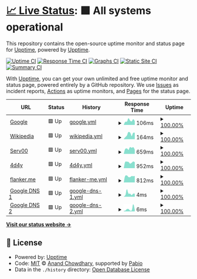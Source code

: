 # [📈 Live Status](https://demo.upptime.js.org): <!--live status--> **🟩 All systems operational**

This repository contains the open-source uptime monitor and status page for [Upptime](https://upptime.js.org), powered by [Upptime](https://github.com/upptime/upptime).

[![Uptime CI](https://github.com/podcctv/upptime/workflows/Uptime%20CI/badge.svg)](https://github.com/podcctv/upptime/actions?query=workflow%3A%22Uptime+CI%22)
[![Response Time CI](https://github.com/podcctv/upptime/workflows/Response%20Time%20CI/badge.svg)](https://github.com/podcctv/upptime/actions?query=workflow%3A%22Response+Time+CI%22)
[![Graphs CI](https://github.com/podcctv/upptime/workflows/Graphs%20CI/badge.svg)](https://github.com/podcctv/upptime/actions?query=workflow%3A%22Graphs+CI%22)
[![Static Site CI](https://github.com/podcctv/upptime/workflows/Static%20Site%20CI/badge.svg)](https://github.com/podcctv/upptime/actions?query=workflow%3A%22Static+Site+CI%22)
[![Summary CI](https://github.com/podcctv/upptime/workflows/Summary%20CI/badge.svg)](https://github.com/podcctv/upptime/actions?query=workflow%3A%22Summary+CI%22)

With [Upptime](https://upptime.js.org), you can get your own unlimited and free uptime monitor and status page, powered entirely by a GitHub repository. We use [Issues](https://github.com/upptime/upptime/issues) as incident reports, [Actions](https://github.com/podcctv/upptime/actions) as uptime monitors, and [Pages](https://demo.upptime.js.org) for the status page.

<!--start: status pages-->
<!-- This summary is generated by Upptime (https://github.com/upptime/upptime) -->
<!-- Do not edit this manually, your changes will be overwritten -->
<!-- prettier-ignore -->
| URL | Status | History | Response Time | Uptime |
| --- | ------ | ------- | ------------- | ------ |
| <img alt="" src="https://icons.duckduckgo.com/ip3/www.google.com.ico" height="13"> [Google](https://www.google.com) | 🟩 Up | [google.yml](https://github.com/podcctv/upptime/commits/HEAD/history/google.yml) | <details><summary><img alt="Response time graph" src="./graphs/google/response-time-week.png" height="20"> 106ms</summary><br><a href="https://podcctv.github.io/upptime/history/google"><img alt="Response time 132" src="https://img.shields.io/endpoint?url=https%3A%2F%2Fraw.githubusercontent.com%2Fpodcctv%2Fupptime%2FHEAD%2Fapi%2Fgoogle%2Fresponse-time.json"></a><br><a href="https://podcctv.github.io/upptime/history/google"><img alt="24-hour response time 84" src="https://img.shields.io/endpoint?url=https%3A%2F%2Fraw.githubusercontent.com%2Fpodcctv%2Fupptime%2FHEAD%2Fapi%2Fgoogle%2Fresponse-time-day.json"></a><br><a href="https://podcctv.github.io/upptime/history/google"><img alt="7-day response time 106" src="https://img.shields.io/endpoint?url=https%3A%2F%2Fraw.githubusercontent.com%2Fpodcctv%2Fupptime%2FHEAD%2Fapi%2Fgoogle%2Fresponse-time-week.json"></a><br><a href="https://podcctv.github.io/upptime/history/google"><img alt="30-day response time 132" src="https://img.shields.io/endpoint?url=https%3A%2F%2Fraw.githubusercontent.com%2Fpodcctv%2Fupptime%2FHEAD%2Fapi%2Fgoogle%2Fresponse-time-month.json"></a><br><a href="https://podcctv.github.io/upptime/history/google"><img alt="1-year response time 132" src="https://img.shields.io/endpoint?url=https%3A%2F%2Fraw.githubusercontent.com%2Fpodcctv%2Fupptime%2FHEAD%2Fapi%2Fgoogle%2Fresponse-time-year.json"></a></details> | <details><summary><a href="https://podcctv.github.io/upptime/history/google">100.00%</a></summary><a href="https://podcctv.github.io/upptime/history/google"><img alt="All-time uptime 100.00%" src="https://img.shields.io/endpoint?url=https%3A%2F%2Fraw.githubusercontent.com%2Fpodcctv%2Fupptime%2FHEAD%2Fapi%2Fgoogle%2Fuptime.json"></a><br><a href="https://podcctv.github.io/upptime/history/google"><img alt="24-hour uptime 100.00%" src="https://img.shields.io/endpoint?url=https%3A%2F%2Fraw.githubusercontent.com%2Fpodcctv%2Fupptime%2FHEAD%2Fapi%2Fgoogle%2Fuptime-day.json"></a><br><a href="https://podcctv.github.io/upptime/history/google"><img alt="7-day uptime 100.00%" src="https://img.shields.io/endpoint?url=https%3A%2F%2Fraw.githubusercontent.com%2Fpodcctv%2Fupptime%2FHEAD%2Fapi%2Fgoogle%2Fuptime-week.json"></a><br><a href="https://podcctv.github.io/upptime/history/google"><img alt="30-day uptime 100.00%" src="https://img.shields.io/endpoint?url=https%3A%2F%2Fraw.githubusercontent.com%2Fpodcctv%2Fupptime%2FHEAD%2Fapi%2Fgoogle%2Fuptime-month.json"></a><br><a href="https://podcctv.github.io/upptime/history/google"><img alt="1-year uptime 100.00%" src="https://img.shields.io/endpoint?url=https%3A%2F%2Fraw.githubusercontent.com%2Fpodcctv%2Fupptime%2FHEAD%2Fapi%2Fgoogle%2Fuptime-year.json"></a></details>
| <img alt="" src="https://icons.duckduckgo.com/ip3/en.wikipedia.org.ico" height="13"> [Wikipedia](https://en.wikipedia.org) | 🟩 Up | [wikipedia.yml](https://github.com/podcctv/upptime/commits/HEAD/history/wikipedia.yml) | <details><summary><img alt="Response time graph" src="./graphs/wikipedia/response-time-week.png" height="20"> 164ms</summary><br><a href="https://podcctv.github.io/upptime/history/wikipedia"><img alt="Response time 179" src="https://img.shields.io/endpoint?url=https%3A%2F%2Fraw.githubusercontent.com%2Fpodcctv%2Fupptime%2FHEAD%2Fapi%2Fwikipedia%2Fresponse-time.json"></a><br><a href="https://podcctv.github.io/upptime/history/wikipedia"><img alt="24-hour response time 243" src="https://img.shields.io/endpoint?url=https%3A%2F%2Fraw.githubusercontent.com%2Fpodcctv%2Fupptime%2FHEAD%2Fapi%2Fwikipedia%2Fresponse-time-day.json"></a><br><a href="https://podcctv.github.io/upptime/history/wikipedia"><img alt="7-day response time 164" src="https://img.shields.io/endpoint?url=https%3A%2F%2Fraw.githubusercontent.com%2Fpodcctv%2Fupptime%2FHEAD%2Fapi%2Fwikipedia%2Fresponse-time-week.json"></a><br><a href="https://podcctv.github.io/upptime/history/wikipedia"><img alt="30-day response time 147" src="https://img.shields.io/endpoint?url=https%3A%2F%2Fraw.githubusercontent.com%2Fpodcctv%2Fupptime%2FHEAD%2Fapi%2Fwikipedia%2Fresponse-time-month.json"></a><br><a href="https://podcctv.github.io/upptime/history/wikipedia"><img alt="1-year response time 179" src="https://img.shields.io/endpoint?url=https%3A%2F%2Fraw.githubusercontent.com%2Fpodcctv%2Fupptime%2FHEAD%2Fapi%2Fwikipedia%2Fresponse-time-year.json"></a></details> | <details><summary><a href="https://podcctv.github.io/upptime/history/wikipedia">100.00%</a></summary><a href="https://podcctv.github.io/upptime/history/wikipedia"><img alt="All-time uptime 100.00%" src="https://img.shields.io/endpoint?url=https%3A%2F%2Fraw.githubusercontent.com%2Fpodcctv%2Fupptime%2FHEAD%2Fapi%2Fwikipedia%2Fuptime.json"></a><br><a href="https://podcctv.github.io/upptime/history/wikipedia"><img alt="24-hour uptime 100.00%" src="https://img.shields.io/endpoint?url=https%3A%2F%2Fraw.githubusercontent.com%2Fpodcctv%2Fupptime%2FHEAD%2Fapi%2Fwikipedia%2Fuptime-day.json"></a><br><a href="https://podcctv.github.io/upptime/history/wikipedia"><img alt="7-day uptime 100.00%" src="https://img.shields.io/endpoint?url=https%3A%2F%2Fraw.githubusercontent.com%2Fpodcctv%2Fupptime%2FHEAD%2Fapi%2Fwikipedia%2Fuptime-week.json"></a><br><a href="https://podcctv.github.io/upptime/history/wikipedia"><img alt="30-day uptime 100.00%" src="https://img.shields.io/endpoint?url=https%3A%2F%2Fraw.githubusercontent.com%2Fpodcctv%2Fupptime%2FHEAD%2Fapi%2Fwikipedia%2Fuptime-month.json"></a><br><a href="https://podcctv.github.io/upptime/history/wikipedia"><img alt="1-year uptime 100.00%" src="https://img.shields.io/endpoint?url=https%3A%2F%2Fraw.githubusercontent.com%2Fpodcctv%2Fupptime%2FHEAD%2Fapi%2Fwikipedia%2Fuptime-year.json"></a></details>
| <img alt="" src="https://www.serv00.com/static/ct8/img/logo.jpg" height="13"> [Serv00](https://veronicaqd.serv00.net) | 🟩 Up | [serv00.yml](https://github.com/podcctv/upptime/commits/HEAD/history/serv00.yml) | <details><summary><img alt="Response time graph" src="./graphs/serv00/response-time-week.png" height="20"> 659ms</summary><br><a href="https://podcctv.github.io/upptime/history/serv00"><img alt="Response time 641" src="https://img.shields.io/endpoint?url=https%3A%2F%2Fraw.githubusercontent.com%2Fpodcctv%2Fupptime%2FHEAD%2Fapi%2Fserv00%2Fresponse-time.json"></a><br><a href="https://podcctv.github.io/upptime/history/serv00"><img alt="24-hour response time 610" src="https://img.shields.io/endpoint?url=https%3A%2F%2Fraw.githubusercontent.com%2Fpodcctv%2Fupptime%2FHEAD%2Fapi%2Fserv00%2Fresponse-time-day.json"></a><br><a href="https://podcctv.github.io/upptime/history/serv00"><img alt="7-day response time 659" src="https://img.shields.io/endpoint?url=https%3A%2F%2Fraw.githubusercontent.com%2Fpodcctv%2Fupptime%2FHEAD%2Fapi%2Fserv00%2Fresponse-time-week.json"></a><br><a href="https://podcctv.github.io/upptime/history/serv00"><img alt="30-day response time 634" src="https://img.shields.io/endpoint?url=https%3A%2F%2Fraw.githubusercontent.com%2Fpodcctv%2Fupptime%2FHEAD%2Fapi%2Fserv00%2Fresponse-time-month.json"></a><br><a href="https://podcctv.github.io/upptime/history/serv00"><img alt="1-year response time 641" src="https://img.shields.io/endpoint?url=https%3A%2F%2Fraw.githubusercontent.com%2Fpodcctv%2Fupptime%2FHEAD%2Fapi%2Fserv00%2Fresponse-time-year.json"></a></details> | <details><summary><a href="https://podcctv.github.io/upptime/history/serv00">100.00%</a></summary><a href="https://podcctv.github.io/upptime/history/serv00"><img alt="All-time uptime 97.86%" src="https://img.shields.io/endpoint?url=https%3A%2F%2Fraw.githubusercontent.com%2Fpodcctv%2Fupptime%2FHEAD%2Fapi%2Fserv00%2Fuptime.json"></a><br><a href="https://podcctv.github.io/upptime/history/serv00"><img alt="24-hour uptime 100.00%" src="https://img.shields.io/endpoint?url=https%3A%2F%2Fraw.githubusercontent.com%2Fpodcctv%2Fupptime%2FHEAD%2Fapi%2Fserv00%2Fuptime-day.json"></a><br><a href="https://podcctv.github.io/upptime/history/serv00"><img alt="7-day uptime 100.00%" src="https://img.shields.io/endpoint?url=https%3A%2F%2Fraw.githubusercontent.com%2Fpodcctv%2Fupptime%2FHEAD%2Fapi%2Fserv00%2Fuptime-week.json"></a><br><a href="https://podcctv.github.io/upptime/history/serv00"><img alt="30-day uptime 97.27%" src="https://img.shields.io/endpoint?url=https%3A%2F%2Fraw.githubusercontent.com%2Fpodcctv%2Fupptime%2FHEAD%2Fapi%2Fserv00%2Fuptime-month.json"></a><br><a href="https://podcctv.github.io/upptime/history/serv00"><img alt="1-year uptime 97.86%" src="https://img.shields.io/endpoint?url=https%3A%2F%2Fraw.githubusercontent.com%2Fpodcctv%2Fupptime%2FHEAD%2Fapi%2Fserv00%2Fuptime-year.json"></a></details>
| <img alt="" src="https://icons.duckduckgo.com/ip3/www.4d4y.com.ico" height="13"> [4d4y](https://www.4d4y.com) | 🟩 Up | [4d4y.yml](https://github.com/podcctv/upptime/commits/HEAD/history/4d4y.yml) | <details><summary><img alt="Response time graph" src="./graphs/4d4y/response-time-week.png" height="20"> 952ms</summary><br><a href="https://podcctv.github.io/upptime/history/4d4y"><img alt="Response time 976" src="https://img.shields.io/endpoint?url=https%3A%2F%2Fraw.githubusercontent.com%2Fpodcctv%2Fupptime%2FHEAD%2Fapi%2F4d4y%2Fresponse-time.json"></a><br><a href="https://podcctv.github.io/upptime/history/4d4y"><img alt="24-hour response time 1009" src="https://img.shields.io/endpoint?url=https%3A%2F%2Fraw.githubusercontent.com%2Fpodcctv%2Fupptime%2FHEAD%2Fapi%2F4d4y%2Fresponse-time-day.json"></a><br><a href="https://podcctv.github.io/upptime/history/4d4y"><img alt="7-day response time 952" src="https://img.shields.io/endpoint?url=https%3A%2F%2Fraw.githubusercontent.com%2Fpodcctv%2Fupptime%2FHEAD%2Fapi%2F4d4y%2Fresponse-time-week.json"></a><br><a href="https://podcctv.github.io/upptime/history/4d4y"><img alt="30-day response time 987" src="https://img.shields.io/endpoint?url=https%3A%2F%2Fraw.githubusercontent.com%2Fpodcctv%2Fupptime%2FHEAD%2Fapi%2F4d4y%2Fresponse-time-month.json"></a><br><a href="https://podcctv.github.io/upptime/history/4d4y"><img alt="1-year response time 976" src="https://img.shields.io/endpoint?url=https%3A%2F%2Fraw.githubusercontent.com%2Fpodcctv%2Fupptime%2FHEAD%2Fapi%2F4d4y%2Fresponse-time-year.json"></a></details> | <details><summary><a href="https://podcctv.github.io/upptime/history/4d4y">100.00%</a></summary><a href="https://podcctv.github.io/upptime/history/4d4y"><img alt="All-time uptime 100.00%" src="https://img.shields.io/endpoint?url=https%3A%2F%2Fraw.githubusercontent.com%2Fpodcctv%2Fupptime%2FHEAD%2Fapi%2F4d4y%2Fuptime.json"></a><br><a href="https://podcctv.github.io/upptime/history/4d4y"><img alt="24-hour uptime 100.00%" src="https://img.shields.io/endpoint?url=https%3A%2F%2Fraw.githubusercontent.com%2Fpodcctv%2Fupptime%2FHEAD%2Fapi%2F4d4y%2Fuptime-day.json"></a><br><a href="https://podcctv.github.io/upptime/history/4d4y"><img alt="7-day uptime 100.00%" src="https://img.shields.io/endpoint?url=https%3A%2F%2Fraw.githubusercontent.com%2Fpodcctv%2Fupptime%2FHEAD%2Fapi%2F4d4y%2Fuptime-week.json"></a><br><a href="https://podcctv.github.io/upptime/history/4d4y"><img alt="30-day uptime 100.00%" src="https://img.shields.io/endpoint?url=https%3A%2F%2Fraw.githubusercontent.com%2Fpodcctv%2Fupptime%2FHEAD%2Fapi%2F4d4y%2Fuptime-month.json"></a><br><a href="https://podcctv.github.io/upptime/history/4d4y"><img alt="1-year uptime 100.00%" src="https://img.shields.io/endpoint?url=https%3A%2F%2Fraw.githubusercontent.com%2Fpodcctv%2Fupptime%2FHEAD%2Fapi%2F4d4y%2Fuptime-year.json"></a></details>
| <img alt="" src="https://icons.duckduckgo.com/ip3/flanker.me.ico" height="13"> [flanker.me](https://flanker.me) | 🟩 Up | [flanker-me.yml](https://github.com/podcctv/upptime/commits/HEAD/history/flanker-me.yml) | <details><summary><img alt="Response time graph" src="./graphs/flanker-me/response-time-week.png" height="20"> 812ms</summary><br><a href="https://podcctv.github.io/upptime/history/flanker-me"><img alt="Response time 988" src="https://img.shields.io/endpoint?url=https%3A%2F%2Fraw.githubusercontent.com%2Fpodcctv%2Fupptime%2FHEAD%2Fapi%2Fflanker-me%2Fresponse-time.json"></a><br><a href="https://podcctv.github.io/upptime/history/flanker-me"><img alt="24-hour response time 757" src="https://img.shields.io/endpoint?url=https%3A%2F%2Fraw.githubusercontent.com%2Fpodcctv%2Fupptime%2FHEAD%2Fapi%2Fflanker-me%2Fresponse-time-day.json"></a><br><a href="https://podcctv.github.io/upptime/history/flanker-me"><img alt="7-day response time 812" src="https://img.shields.io/endpoint?url=https%3A%2F%2Fraw.githubusercontent.com%2Fpodcctv%2Fupptime%2FHEAD%2Fapi%2Fflanker-me%2Fresponse-time-week.json"></a><br><a href="https://podcctv.github.io/upptime/history/flanker-me"><img alt="30-day response time 794" src="https://img.shields.io/endpoint?url=https%3A%2F%2Fraw.githubusercontent.com%2Fpodcctv%2Fupptime%2FHEAD%2Fapi%2Fflanker-me%2Fresponse-time-month.json"></a><br><a href="https://podcctv.github.io/upptime/history/flanker-me"><img alt="1-year response time 988" src="https://img.shields.io/endpoint?url=https%3A%2F%2Fraw.githubusercontent.com%2Fpodcctv%2Fupptime%2FHEAD%2Fapi%2Fflanker-me%2Fresponse-time-year.json"></a></details> | <details><summary><a href="https://podcctv.github.io/upptime/history/flanker-me">100.00%</a></summary><a href="https://podcctv.github.io/upptime/history/flanker-me"><img alt="All-time uptime 100.00%" src="https://img.shields.io/endpoint?url=https%3A%2F%2Fraw.githubusercontent.com%2Fpodcctv%2Fupptime%2FHEAD%2Fapi%2Fflanker-me%2Fuptime.json"></a><br><a href="https://podcctv.github.io/upptime/history/flanker-me"><img alt="24-hour uptime 100.00%" src="https://img.shields.io/endpoint?url=https%3A%2F%2Fraw.githubusercontent.com%2Fpodcctv%2Fupptime%2FHEAD%2Fapi%2Fflanker-me%2Fuptime-day.json"></a><br><a href="https://podcctv.github.io/upptime/history/flanker-me"><img alt="7-day uptime 100.00%" src="https://img.shields.io/endpoint?url=https%3A%2F%2Fraw.githubusercontent.com%2Fpodcctv%2Fupptime%2FHEAD%2Fapi%2Fflanker-me%2Fuptime-week.json"></a><br><a href="https://podcctv.github.io/upptime/history/flanker-me"><img alt="30-day uptime 100.00%" src="https://img.shields.io/endpoint?url=https%3A%2F%2Fraw.githubusercontent.com%2Fpodcctv%2Fupptime%2FHEAD%2Fapi%2Fflanker-me%2Fuptime-month.json"></a><br><a href="https://podcctv.github.io/upptime/history/flanker-me"><img alt="1-year uptime 100.00%" src="https://img.shields.io/endpoint?url=https%3A%2F%2Fraw.githubusercontent.com%2Fpodcctv%2Fupptime%2FHEAD%2Fapi%2Fflanker-me%2Fuptime-year.json"></a></details>
| <img alt="" src="https://icons.duckduckgo.com/ip3/null.ico" height="13"> [Google DNS 1](8.8.4.4) | 🟩 Up | [google-dns-1.yml](https://github.com/podcctv/upptime/commits/HEAD/history/google-dns-1.yml) | <details><summary><img alt="Response time graph" src="./graphs/google-dns-1/response-time-week.png" height="20"> 4ms</summary><br><a href="https://podcctv.github.io/upptime/history/google-dns-1"><img alt="Response time 3" src="https://img.shields.io/endpoint?url=https%3A%2F%2Fraw.githubusercontent.com%2Fpodcctv%2Fupptime%2FHEAD%2Fapi%2Fgoogle-dns-1%2Fresponse-time.json"></a><br><a href="https://podcctv.github.io/upptime/history/google-dns-1"><img alt="24-hour response time 6" src="https://img.shields.io/endpoint?url=https%3A%2F%2Fraw.githubusercontent.com%2Fpodcctv%2Fupptime%2FHEAD%2Fapi%2Fgoogle-dns-1%2Fresponse-time-day.json"></a><br><a href="https://podcctv.github.io/upptime/history/google-dns-1"><img alt="7-day response time 4" src="https://img.shields.io/endpoint?url=https%3A%2F%2Fraw.githubusercontent.com%2Fpodcctv%2Fupptime%2FHEAD%2Fapi%2Fgoogle-dns-1%2Fresponse-time-week.json"></a><br><a href="https://podcctv.github.io/upptime/history/google-dns-1"><img alt="30-day response time 4" src="https://img.shields.io/endpoint?url=https%3A%2F%2Fraw.githubusercontent.com%2Fpodcctv%2Fupptime%2FHEAD%2Fapi%2Fgoogle-dns-1%2Fresponse-time-month.json"></a><br><a href="https://podcctv.github.io/upptime/history/google-dns-1"><img alt="1-year response time 3" src="https://img.shields.io/endpoint?url=https%3A%2F%2Fraw.githubusercontent.com%2Fpodcctv%2Fupptime%2FHEAD%2Fapi%2Fgoogle-dns-1%2Fresponse-time-year.json"></a></details> | <details><summary><a href="https://podcctv.github.io/upptime/history/google-dns-1">100.00%</a></summary><a href="https://podcctv.github.io/upptime/history/google-dns-1"><img alt="All-time uptime 100.00%" src="https://img.shields.io/endpoint?url=https%3A%2F%2Fraw.githubusercontent.com%2Fpodcctv%2Fupptime%2FHEAD%2Fapi%2Fgoogle-dns-1%2Fuptime.json"></a><br><a href="https://podcctv.github.io/upptime/history/google-dns-1"><img alt="24-hour uptime 100.00%" src="https://img.shields.io/endpoint?url=https%3A%2F%2Fraw.githubusercontent.com%2Fpodcctv%2Fupptime%2FHEAD%2Fapi%2Fgoogle-dns-1%2Fuptime-day.json"></a><br><a href="https://podcctv.github.io/upptime/history/google-dns-1"><img alt="7-day uptime 100.00%" src="https://img.shields.io/endpoint?url=https%3A%2F%2Fraw.githubusercontent.com%2Fpodcctv%2Fupptime%2FHEAD%2Fapi%2Fgoogle-dns-1%2Fuptime-week.json"></a><br><a href="https://podcctv.github.io/upptime/history/google-dns-1"><img alt="30-day uptime 100.00%" src="https://img.shields.io/endpoint?url=https%3A%2F%2Fraw.githubusercontent.com%2Fpodcctv%2Fupptime%2FHEAD%2Fapi%2Fgoogle-dns-1%2Fuptime-month.json"></a><br><a href="https://podcctv.github.io/upptime/history/google-dns-1"><img alt="1-year uptime 100.00%" src="https://img.shields.io/endpoint?url=https%3A%2F%2Fraw.githubusercontent.com%2Fpodcctv%2Fupptime%2FHEAD%2Fapi%2Fgoogle-dns-1%2Fuptime-year.json"></a></details>
| <img alt="" src="https://icons.duckduckgo.com/ip3/null.ico" height="13"> [Google DNS 2](8.8.8.8) | 🟩 Up | [google-dns-2.yml](https://github.com/podcctv/upptime/commits/HEAD/history/google-dns-2.yml) | <details><summary><img alt="Response time graph" src="./graphs/google-dns-2/response-time-week.png" height="20"> 6ms</summary><br><a href="https://podcctv.github.io/upptime/history/google-dns-2"><img alt="Response time 5" src="https://img.shields.io/endpoint?url=https%3A%2F%2Fraw.githubusercontent.com%2Fpodcctv%2Fupptime%2FHEAD%2Fapi%2Fgoogle-dns-2%2Fresponse-time.json"></a><br><a href="https://podcctv.github.io/upptime/history/google-dns-2"><img alt="24-hour response time 6" src="https://img.shields.io/endpoint?url=https%3A%2F%2Fraw.githubusercontent.com%2Fpodcctv%2Fupptime%2FHEAD%2Fapi%2Fgoogle-dns-2%2Fresponse-time-day.json"></a><br><a href="https://podcctv.github.io/upptime/history/google-dns-2"><img alt="7-day response time 6" src="https://img.shields.io/endpoint?url=https%3A%2F%2Fraw.githubusercontent.com%2Fpodcctv%2Fupptime%2FHEAD%2Fapi%2Fgoogle-dns-2%2Fresponse-time-week.json"></a><br><a href="https://podcctv.github.io/upptime/history/google-dns-2"><img alt="30-day response time 5" src="https://img.shields.io/endpoint?url=https%3A%2F%2Fraw.githubusercontent.com%2Fpodcctv%2Fupptime%2FHEAD%2Fapi%2Fgoogle-dns-2%2Fresponse-time-month.json"></a><br><a href="https://podcctv.github.io/upptime/history/google-dns-2"><img alt="1-year response time 5" src="https://img.shields.io/endpoint?url=https%3A%2F%2Fraw.githubusercontent.com%2Fpodcctv%2Fupptime%2FHEAD%2Fapi%2Fgoogle-dns-2%2Fresponse-time-year.json"></a></details> | <details><summary><a href="https://podcctv.github.io/upptime/history/google-dns-2">100.00%</a></summary><a href="https://podcctv.github.io/upptime/history/google-dns-2"><img alt="All-time uptime 100.00%" src="https://img.shields.io/endpoint?url=https%3A%2F%2Fraw.githubusercontent.com%2Fpodcctv%2Fupptime%2FHEAD%2Fapi%2Fgoogle-dns-2%2Fuptime.json"></a><br><a href="https://podcctv.github.io/upptime/history/google-dns-2"><img alt="24-hour uptime 100.00%" src="https://img.shields.io/endpoint?url=https%3A%2F%2Fraw.githubusercontent.com%2Fpodcctv%2Fupptime%2FHEAD%2Fapi%2Fgoogle-dns-2%2Fuptime-day.json"></a><br><a href="https://podcctv.github.io/upptime/history/google-dns-2"><img alt="7-day uptime 100.00%" src="https://img.shields.io/endpoint?url=https%3A%2F%2Fraw.githubusercontent.com%2Fpodcctv%2Fupptime%2FHEAD%2Fapi%2Fgoogle-dns-2%2Fuptime-week.json"></a><br><a href="https://podcctv.github.io/upptime/history/google-dns-2"><img alt="30-day uptime 100.00%" src="https://img.shields.io/endpoint?url=https%3A%2F%2Fraw.githubusercontent.com%2Fpodcctv%2Fupptime%2FHEAD%2Fapi%2Fgoogle-dns-2%2Fuptime-month.json"></a><br><a href="https://podcctv.github.io/upptime/history/google-dns-2"><img alt="1-year uptime 100.00%" src="https://img.shields.io/endpoint?url=https%3A%2F%2Fraw.githubusercontent.com%2Fpodcctv%2Fupptime%2FHEAD%2Fapi%2Fgoogle-dns-2%2Fuptime-year.json"></a></details>

<!--end: status pages-->

[**Visit our status website →**](https://demo.upptime.js.org)

## 📄 License

- Powered by: [Upptime](https://github.com/upptime/upptime)
- Code: [MIT](./LICENSE) © [Anand Chowdhary](https://anandchowdhary.com), supported by [Pabio](https://pabio.com)
- Data in the `./history` directory: [Open Database License](https://opendatacommons.org/licenses/odbl/1-0/)
